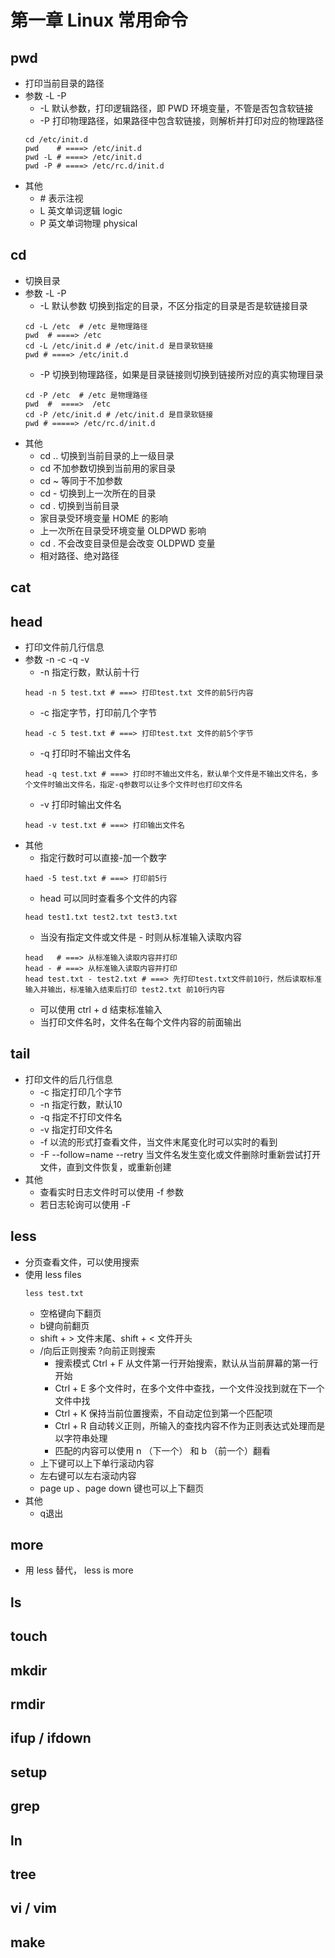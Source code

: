 # 第一章 Linux 常用命令
## pwd
- 打印当前目录的路径
- 参数 -L -P
  * -L 默认参数，打印逻辑路径，即 PWD 环境变量，不管是否包含软链接
  * -P 打印物理路径，如果路径中包含软链接，则解析并打印对应的物理路径
  ```
  cd /etc/init.d
  pwd    # ====> /etc/init.d
  pwd -L # ====> /etc/init.d
  pwd -P # ====> /etc/rc.d/init.d
  ```
- 其他
  * \# 表示注视
  * L 英文单词逻辑 logic
  * P 英文单词物理 physical 
## cd
- 切换目录
- 参数 -L -P
  * -L 默认参数 切换到指定的目录，不区分指定的目录是否是软链接目录
  ```
  cd -L /etc  # /etc 是物理路径
  pwd  # ====> /etc
  cd -L /etc/init.d # /etc/init.d 是目录软链接
  pwd # ====> /etc/init.d
  ```
  * -P 切换到物理路径，如果是目录链接则切换到链接所对应的真实物理目录
  ```
  cd -P /etc  # /etc 是物理路径
  pwd  #  ====>  /etc
  cd -P /etc/init.d # /etc/init.d 是目录软链接
  pwd # =====> /etc/rc.d/init.d
  ```
- 其他
  * cd .. 切换到当前目录的上一级目录
  * cd    不加参数切换到当前用的家目录
  * cd ~  等同于不加参数
  * cd -  切换到上一次所在的目录
  * cd .  切换到当前目录
  * 家目录受环境变量 HOME 的影响
  * 上一次所在目录受环境变量 OLDPWD 影响
  * cd . 不会改变目录但是会改变 OLDPWD 变量
  * 相对路径、绝对路径
## cat  
## head
- 打印文件前几行信息
- 参数 -n -c -q -v
  * -n 指定行数，默认前十行
  ```
  head -n 5 test.txt # ===> 打印test.txt 文件的前5行内容
  ```
  * -c 指定字节，打印前几个字节
  ```
  head -c 5 test.txt # ===> 打印test.txt 文件的前5个字节
  ```
  * -q 打印时不输出文件名
  ```
  head -q test.txt # ===> 打印时不输出文件名，默认单个文件是不输出文件名，多个文件时输出文件名，指定-q参数可以让多个文件时也打印文件名
  ```
  * -v 打印时输出文件名
  ```
  head -v test.txt # ===> 打印输出文件名
  ```
- 其他
  * 指定行数时可以直接-加一个数字
  ```
  haed -5 test.txt # ===> 打印前5行
  ```
  * head 可以同时查看多个文件的内容
  ```
  head test1.txt test2.txt test3.txt
  ```
  * 当没有指定文件或文件是 - 时则从标准输入读取内容
  ```
  head   # ===> 从标准输入读取内容并打印
  head - # ===> 从标准输入读取内容并打印
  head test.txt - test2.txt # ===> 先打印test.txt文件前10行，然后读取标准输入并输出，标准输入结束后打印 test2.txt 前10行内容
  ```
  * 可以使用 ctrl + d 结束标准输入
  * 当打印文件名时，文件名在每个文件内容的前面输出
## tail
- 打印文件的后几行信息
  * -c 指定打印几个字节
  * -n 指定行数，默认10
  * -q 指定不打印文件名
  * -v 指定打印文件名
  * -f 以流的形式打查看文件，当文件末尾变化时可以实时的看到
  * -F --follow=name --retry 当文件名发生变化或文件删除时重新尝试打开文件，直到文件恢复，或重新创建
- 其他
  * 查看实时日志文件时可以使用 -f 参数
  * 若日志轮询可以使用 -F
## less
- 分页查看文件，可以使用搜索
- 使用 less files
  ```
  less test.txt
  ```
  * 空格键向下翻页
  * b键向前翻页
  * shift + > 文件末尾、shift + < 文件开头
  * /向后正则搜索 ?向前正则搜索
    * 搜索模式 Ctrl + F 从文件第一行开始搜索，默认从当前屏幕的第一行开始
    * Ctrl + E 多个文件时，在多个文件中查找，一个文件没找到就在下一个文件中找
    * Ctrl + K 保持当前位置搜索，不自动定位到第一个匹配项
    * Ctrl + R 自动转义正则，所输入的查找内容不作为正则表达式处理而是以字符串处理
    * 匹配的内容可以使用 n （下一个） 和 b （前一个）翻看
  * 上下键可以上下单行滚动内容  
  * 左右键可以左右滚动内容
  * page up 、page down 键也可以上下翻页
- 其他
  * q退出  
## more
- 用 less 替代， less is more
## ls
## touch
## mkdir
## rmdir
## ifup / ifdown
## setup
## grep
## ln
## tree
## vi / vim
## make

